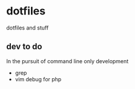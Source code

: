 # dotfiles

dotfiles and stuff

## dev to do

In the pursuit of command line only development

* grep
* vim debug for php
